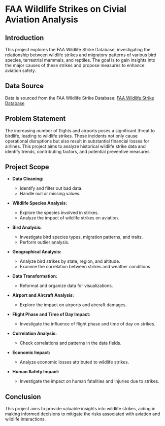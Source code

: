 # FAA Wildlife Strikes on Civial Aviation Analysis

## Introduction

This project explores the FAA Wildlife Strike Database, investigating the relationship between wildlife strikes and migratory patterns of various bird species, terrestrial mammals, and reptiles. The goal is to gain insights into the major causes of these strikes and propose measures to enhance aviation safety.

## Data Source

Data is sourced from the FAA Wildlife Strike Database: [FAA Wildlife Strike Database](https://wildlife.faa.gov/)

## Problem Statement

The increasing number of flights and airports poses a significant threat to birdlife, leading to wildlife strikes. These incidents not only cause operational disruptions but also result in substantial financial losses for airlines. This project aims to analyze historical wildlife strike data and identify trends, contributing factors, and potential preventive measures.

## Project Scope

- **Data Cleaning:**
  - Identify and filter out bad data.
  - Handle null or missing values.

- **Wildlife Species Analysis:**
  - Explore the species involved in strikes.
  - Analyze the impact of wildlife strikes on aviation.

- **Bird Analysis:**
  - Investigate bird species types, migration patterns, and traits.
  - Perform outlier analysis.

- **Geographical Analysis:**
  - Analyze bird strikes by state, region, and altitude.
  - Examine the correlation between strikes and weather conditions.

- **Data Transformation:**
  - Reformat and organize data for visualizations.

- **Airport and Aircraft Analysis:**
  - Explore the impact on airports and aircraft damages.

- **Flight Phase and Time of Day Impact:**
  - Investigate the influence of flight phase and time of day on strikes.

- **Correlation Analysis:**
  - Check correlations and patterns in the data fields.

- **Economic Impact:**
  - Analyze economic losses attributed to wildlife strikes.

- **Human Safety Impact:**
  - Investigate the impact on human fatalities and injuries due to strikes.

## Conclusion

This project aims to provide valuable insights into wildlife strikes, aiding in making informed decisions to mitigate the risks associated with aviation and wildlife interactions.


